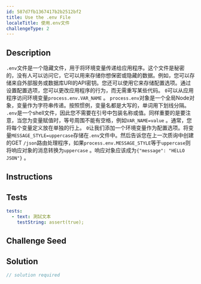 ```yaml
---
id: 587d7fb1367417b2b2512bf2
title: Use the .env File
localeTitle: 使用.env文件
challengeType: 2
---
```


## Description
<section id='description'> 
<code>.env</code>文件是一个隐藏文件，用于将环境变量传递给应用程序。这个文件是秘密的，没有人可以访问它，它可以用来存储你想保密或隐藏的数据。例如，您可以存储来自外部服务或数据库URI的API密钥。您还可以使用它来存储配置选项。通过设置配置选项，您可以更改应用程序的行为，而无需重写某些代码。 <code>0</code>可以从应用程序访问环境变量<code>process.env.VAR_NAME</code> 。 <code>process.env</code>对象是一个全局Node对象，变量作为字符串传递。按照惯例，变量名都是大写的，单词用下划线分隔。 <code>.env</code>是一个shell文件，因此您不需要在引号中包装名称或值。同样重要的是要注意，当您为变量赋值时，等号周围不能有空格，例如<code>VAR_NAME=value</code> 。通常，您将每个变量定义放在单独的行上。 <code>0</code>让我们添加一个环境变量作为配置选项。将变量<code>MESSAGE_STYLE=uppercase</code>存储在<code>.env</code>文件中。然后告诉您在上一次质询中创建的GET <code>/json</code>路由处理程序，如果<code>process.env.MESSAGE_STYLE</code>等于<code>uppercase</code>则将响应对象的消息转换为<code>uppercase</code> 。响应对象应该成为<code>{"message": "HELLO JSON"}</code> 。 
</section>

## Instructions
<section id='instructions'> 

</section>

## Tests
<section id='tests'>

```yml
tests:
  - text: 測試文本
    testString: assert(true);

```

</section>

## Challenge Seed
<section id='challengeSeed'>

</section>

## Solution
<section id='solution'>

```js
// solution required
```
</section>
